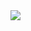 <!-- 타이틀 -->
<div>
  <img src="https://capsule-render.vercel.app/api?type=venom&color=gradient&customColorList=6&height=300&section=header&text=Welcome%20to-nl-My%20Github&fontSize=50&fontAlignY=45" />
</div>

<!-- 내용 -->

<!--
**0823-01/0823-01** is a ✨ _special_ ✨ repository because its `README.md` (this file) appears on your GitHub profile.

Here are some ideas to get you started:

- 🔭 I’m currently working on ...
- 🌱 I’m currently learning ...
- 👯 I’m looking to collaborate on ...
- 🤔 I’m looking for help with ...
- 💬 Ask me about ...
- 📫 How to reach me: ...
- 😄 Pronouns: ...
- ⚡ Fun fact: ...
-->
